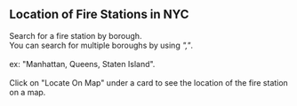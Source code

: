 <h2>Location of Fire Stations in NYC</h2>
<p>Search for a fire station by borough.<br> You can search for multiple boroughs by using <em>","</em>. <br><br>ex: "Manhattan, Queens, Staten Island".<br><br> Click on "Locate On Map" under a card to see the location of the fire station on a map. </p>
